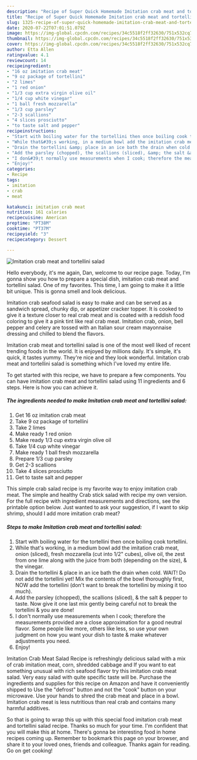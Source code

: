 ```yaml
---
description: "Recipe of Super Quick Homemade Imitation crab meat and tortellini salad"
title: "Recipe of Super Quick Homemade Imitation crab meat and tortellini salad"
slug: 1325-recipe-of-super-quick-homemade-imitation-crab-meat-and-tortellini-salad
date: 2020-07-22T07:01:51.079Z
image: https://img-global.cpcdn.com/recipes/34c5518f2ff32630/751x532cq70/imitation-crab-meat-and-tortellini-salad-recipe-main-photo.jpg
thumbnail: https://img-global.cpcdn.com/recipes/34c5518f2ff32630/751x532cq70/imitation-crab-meat-and-tortellini-salad-recipe-main-photo.jpg
cover: https://img-global.cpcdn.com/recipes/34c5518f2ff32630/751x532cq70/imitation-crab-meat-and-tortellini-salad-recipe-main-photo.jpg
author: Etta Allen
ratingvalue: 4.1
reviewcount: 14
recipeingredient:
- "16 oz imitation crab meat"
- "9 oz package of tortellini"
- "2 limes"
- "1 red onion"
- "1/3 cup extra virgin olive oil"
- "1/4 cup white vinegar"
- "1 ball fresh mozzarella"
- "1/3 cup parsley"
- "2-3 scallions"
- "4 slices prosciutto"
- "to taste salt and pepper"
recipeinstructions:
- "Start with boiling water for the tortellini then once boiling cook tortellini."
- "While that&#39;s working, in a medium bowl add the imitation crab meat, onion (sliced), fresh mozzarella (cut into 1/2&#34; cubes), olive oil, the zest from one lime along with the juice from both (depending on the size), &amp; the vinegar."
- "Drain the tortellini &amp; place in an ice bath the drain when cold. WAIT! Do not add the tortellini yet! Mix the contents of the bowl thoroughly first, NOW add the tortellini (don&#39;t want to break the tortellini by mixing it too much)."
- "Add the parsley (chopped), the scallions (sliced), &amp; the salt &amp; pepper to taste. Now give it one last mix gently being careful not to break the tortellini &amp; you are done!"
- "I don&#39;t normally use measurements when I cook; therefore the measurements provided are a close approximation for a good neutral flavor. Some people like more, others like less, so use your own judgment on how you want your dish to taste &amp; make whatever adjustments you need."
- "Enjoy!"
categories:
- Recipe
tags:
- imitation
- crab
- meat

katakunci: imitation crab meat 
nutrition: 161 calories
recipecuisine: American
preptime: "PT38M"
cooktime: "PT37M"
recipeyield: "3"
recipecategory: Dessert

---
```



![Imitation crab meat and tortellini salad](https://img-global.cpcdn.com/recipes/34c5518f2ff32630/751x532cq70/imitation-crab-meat-and-tortellini-salad-recipe-main-photo.jpg)

Hello everybody, it's me again, Dan, welcome to our recipe page. Today, I'm gonna show you how to prepare a special dish, imitation crab meat and tortellini salad. One of my favorites. This time, I am going to make it a little bit unique. This is gonna smell and look delicious.

Imitation crab seafood salad is easy to make and can be served as a sandwich spread, chunky dip, or appetizer cracker topper. It is cooked to give it a texture closer to real crab meat and is coated with a reddish food coloring to give it a pink tint like real crab meat. Imitation crab, onion, bell pepper and celery are tossed with an Italian sour cream mayonnaise dressing and chilled to blend the flavors.

Imitation crab meat and tortellini salad is one of the most well liked of recent trending foods in the world. It is enjoyed by millions daily. It's simple, it's quick, it tastes yummy. They're nice and they look wonderful. Imitation crab meat and tortellini salad is something which I've loved my entire life.


To get started with this recipe, we have to prepare a few components. You can have imitation crab meat and tortellini salad using 11 ingredients and 6 steps. Here is how you can achieve it.

<!--inarticleads1-->

##### The ingredients needed to make Imitation crab meat and tortellini salad:

1. Get 16 oz imitation crab meat
1. Take 9 oz package of tortellini
1. Take 2 limes
1. Make ready 1 red onion
1. Make ready 1/3 cup extra virgin olive oil
1. Take 1/4 cup white vinegar
1. Make ready 1 ball fresh mozzarella
1. Prepare 1/3 cup parsley
1. Get 2-3 scallions
1. Take 4 slices prosciutto
1. Get to taste salt and pepper


This simple crab salad recipe is my favorite way to enjoy imitation crab meat. The simple and healthy Crab stick salad with recipe my own version. For the full recipe with ingredient measurements and directions, see the printable option below. Just wanted to ask your suggestion, if I want to skip shrimp, should I add more imitation crab meat? 

<!--inarticleads2-->

##### Steps to make Imitation crab meat and tortellini salad:

1. Start with boiling water for the tortellini then once boiling cook tortellini.
1. While that&#39;s working, in a medium bowl add the imitation crab meat, onion (sliced), fresh mozzarella (cut into 1/2&#34; cubes), olive oil, the zest from one lime along with the juice from both (depending on the size), &amp; the vinegar.
1. Drain the tortellini &amp; place in an ice bath the drain when cold. WAIT! Do not add the tortellini yet! Mix the contents of the bowl thoroughly first, NOW add the tortellini (don&#39;t want to break the tortellini by mixing it too much).
1. Add the parsley (chopped), the scallions (sliced), &amp; the salt &amp; pepper to taste. Now give it one last mix gently being careful not to break the tortellini &amp; you are done!
1. I don&#39;t normally use measurements when I cook; therefore the measurements provided are a close approximation for a good neutral flavor. Some people like more, others like less, so use your own judgment on how you want your dish to taste &amp; make whatever adjustments you need.
1. Enjoy!


Imitation Crab Meat Salad Recipe is refreshingly delicious salad with a mix of crab imitation meat, corn, shredded cabbage and If you want to eat something unusual with rich seafood flavor try this imitation crab meat salad. Very easy salad with quite specific taste will be. Purchase the ingredients and supplies for this recipe on Amazon and have it conveniently shipped to Use the &#34;defrost&#34; button and not the &#34;cook&#34; button on your microwave. Use your hands to shred the crab meat and place in a bowl. Imitation crab meat is less nutritious than real crab and contains many harmful additives. 

So that is going to wrap this up with this special food imitation crab meat and tortellini salad recipe. Thanks so much for your time. I'm confident that you will make this at home. There's gonna be interesting food in home recipes coming up. Remember to bookmark this page on your browser, and share it to your loved ones, friends and colleague. Thanks again for reading. Go on get cooking!
